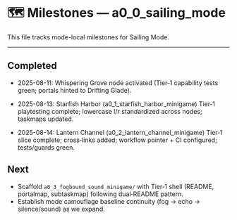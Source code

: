 # 🗺️ Milestones — a0_0_sailing_mode

This file tracks mode-local milestones for Sailing Mode.

---

## Completed

- 2025-08-11: Whispering Grove node activated (Tier‑1 capability tests green; portals hinted to Drifting Glade).

- 2025-08-13: Starfish Harbor (a0_1_starfish_harbor_minigame) Tier‑1 playtesting complete; lowercase l/r standardized across nodes; taskmaps updated.
- 2025-08-14: Lantern Channel (a0_2_lantern_channel_minigame) Tier‑1 slice complete; cross‑links added; workflow pointer + CI configured; tests/guards green.

## Next

- Scaffold `a0_3_fogbound_sound_minigame/` with Tier‑1 shell (README, portalmap, subtaskmap) following dual‑README pattern.
- Establish mode camouflage baseline continuity (fog → echo → silence/sound) as we expand.
